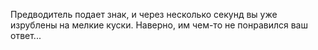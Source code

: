 Предводитель подает знак, и через несколько секунд вы уже изрублены на мелкие куски. Наверно, им чем-то не понравился ваш ответ...

